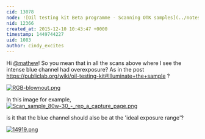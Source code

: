 ```yaml
---
cid: 13078
node: ![Oil testing kit Beta programme - Scanning OTK samples](../notes/Cindy_ExCites/11-04-2015/oil-testing-kit-beta-programme-scanning-otk-samples)
nid: 12366
created_at: 2015-12-10 10:43:47 +0000
timestamp: 1449744227
uid: 1083
author: cindy_excites
---
```


Hi [@mathew](/profile/mathew)! So you mean that in all the scans above where I see the intense blue channel had overexposure?
As in the post https://publiclab.org/wiki/oil-testing-kit#Illuminate+the+sample ?

[![RGB-blownout.png](//i.publiclab.org/system/images/photos/000/013/258/medium/RGB-blownout.png)](//i.publiclab.org/system/images/photos/000/013/258/original/RGB-blownout.png)

In this image for example,
[![Scan_sample_80w-30_-_rep_a_capture_page.png](//i.publiclab.org/system/images/photos/000/013/259/medium/Scan_sample_80w-30_-_rep_a_capture_page.png)](//i.publiclab.org/system/images/photos/000/013/259/original/Scan_sample_80w-30_-_rep_a_capture_page.png)

is it that the blue channel should also be at the 'ideal exposure range'?

[![14919.png](//i.publiclab.org/system/images/photos/000/013/260/medium/14919.png)](//i.publiclab.org/system/images/photos/000/013/260/original/14919.png)


